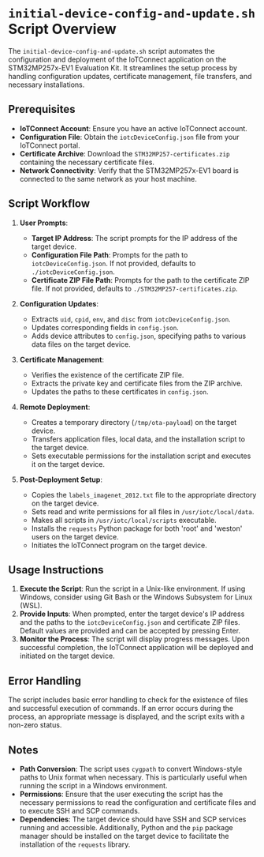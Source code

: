 # `initial-device-config-and-update.sh` Script Overview

The `initial-device-config-and-update.sh` script automates the configuration and deployment of the IoTConnect application on the STM32MP257x-EV1 Evaluation Kit. It streamlines the setup process by handling configuration updates, certificate management, file transfers, and necessary installations.

## Prerequisites

- **IoTConnect Account**: Ensure you have an active IoTConnect account.
- **Configuration File**: Obtain the `iotcDeviceConfig.json` file from your IoTConnect portal.
- **Certificate Archive**: Download the `STM32MP257-certificates.zip` containing the necessary certificate files.
- **Network Connectivity**: Verify that the STM32MP257x-EV1 board is connected to the same network as your host machine.

## Script Workflow

1. **User Prompts**:
   - **Target IP Address**: The script prompts for the IP address of the target device.
   - **Configuration File Path**: Prompts for the path to `iotcDeviceConfig.json`. If not provided, defaults to `./iotcDeviceConfig.json`.
   - **Certificate ZIP File Path**: Prompts for the path to the certificate ZIP file. If not provided, defaults to `./STM32MP257-certificates.zip`.

2. **Configuration Updates**:
   - Extracts `uid`, `cpid`, `env`, and `disc` from `iotcDeviceConfig.json`.
   - Updates corresponding fields in `config.json`.
   - Adds device attributes to `config.json`, specifying paths to various data files on the target device.

3. **Certificate Management**:
   - Verifies the existence of the certificate ZIP file.
   - Extracts the private key and certificate files from the ZIP archive.
   - Updates the paths to these certificates in `config.json`.

4. **Remote Deployment**:
   - Creates a temporary directory (`/tmp/ota-payload`) on the target device.
   - Transfers application files, local data, and the installation script to the target device.
   - Sets executable permissions for the installation script and executes it on the target device.

5. **Post-Deployment Setup**:
   - Copies the `labels_imagenet_2012.txt` file to the appropriate directory on the target device.
   - Sets read and write permissions for all files in `/usr/iotc/local/data`.
   - Makes all scripts in `/usr/iotc/local/scripts` executable.
   - Installs the `requests` Python package for both 'root' and 'weston' users on the target device.
   - Initiates the IoTConnect program on the target device.

## Usage Instructions

1. **Execute the Script**: Run the script in a Unix-like environment. If using Windows, consider using Git Bash or the Windows Subsystem for Linux (WSL).
2. **Provide Inputs**: When prompted, enter the target device's IP address and the paths to the `iotcDeviceConfig.json` and certificate ZIP files. Default values are provided and can be accepted by pressing Enter.
3. **Monitor the Process**: The script will display progress messages. Upon successful completion, the IoTConnect application will be deployed and initiated on the target device.

## Error Handling

The script includes basic error handling to check for the existence of files and successful execution of commands. If an error occurs during the process, an appropriate message is displayed, and the script exits with a non-zero status.

## Notes

- **Path Conversion**: The script uses `cygpath` to convert Windows-style paths to Unix format when necessary. This is particularly useful when running the script in a Windows environment.
- **Permissions**: Ensure that the user executing the script has the necessary permissions to read the configuration and certificate files and to execute SSH and SCP commands.
- **Dependencies**: The target device should have SSH and SCP services running and accessible. Additionally, Python and the `pip` package manager should be installed on the target device to facilitate the installation of the `requests` library.